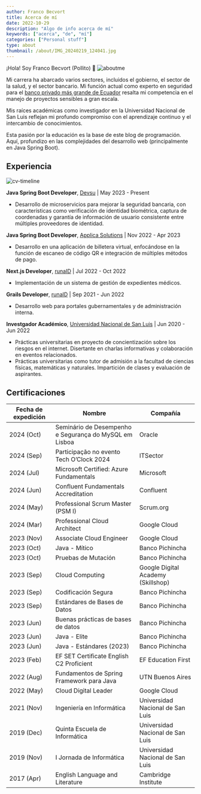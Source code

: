 ```yaml
---
author: Franco Becvort
title: Acerca de mí
date: 2022-10-29
description: "Algo de info acerca de mí"
keywords: ["acerca", "de", "mí"]
categories: ["Personal stuff"]
type: about
thumbnail: /about/IMG_20240219_124041.jpg
---
```


¡Hola! Soy Franco Becvort (Pollito) 🐤
![aboutme](/about/IMG-20240122-WA0002.jpg)

Mi carrera ha abarcado varios sectores, incluidos el gobierno, el sector de la salud, y el sector bancario. Mi función actual como experto en seguridad para el [banco privado más grande de Ecuador](https://es.wikipedia.org/wiki/Banco_Pichincha) resalta mi competencia en el manejo de proyectos sensibles a gran escala.

Mis raíces académicas como investigador en la Universidad Nacional de San Luis reflejan mi profundo compromiso con el aprendizaje continuo y el intercambio de conocimientos.

Esta pasión por la educación es la base de este blog de programación. Aquí, profundizo en las complejidades del desarrollo web (principalmente en Java Spring Boot).

## Experiencia

![cv-timeline](/about/cv-timeline.png)

**Java Spring Boot Developer**, [Devsu](https://devsu.com/) | May 2023 - Present

- Desarrollo de microservicios para mejorar la seguridad bancaria, con características como verificación de identidad biométrica, captura de coordenadas y garantía de información de usuario consistente entre múltiples proveedores de identidad.

**Java Spring Boot Developer**, [Applica Solutions](https://applica.dev/en/index.php) | Nov 2022 - Apr 2023

- Desarrollo en una aplicación de billetera virtual, enfocándose en la función de escaneo de código QR e integración de múltiples métodos de pago.

**Next.js Developer**, [runaID](https://www.runaid.com.ar/) | Jul 2022 - Oct 2022

- Implementación de un sistema de gestión de expedientes médicos.

**Grails Developer**, [runaID](https://www.runaid.com.ar/) | Sep 2021 - Jun 2022

- Desarrollo web para portales gubernamentales y de administración interna.

**Investgador Académico**, [Universidad Nacional de San Luis](https://www.unsl.edu.ar/) | Jun 2020 - Jun 2022

- Prácticas universitarias en proyecto de concientización sobre los riesgos en el internet. Disertante en charlas informativas y colaboración en eventos relacionados.
- Prácticas universitarias como tutor de admisión a la facultad de ciencias físicas, matemáticas y naturales. Impartición de clases y evaluación de aspirantes.

## Certificaciones

| Fecha de expedición | Nombre                                                                                                                                           | Compañía                           |
| ------------------- | ------------------------------------------------------------------------------------------------------------------------------------------------ | ---------------------------------- |
| 2024 (Oct)      | Seminário de Desempenho e Segurança do MySQL em Lisboa                                                                                       | Oracle                             |
| 2024 (Sep)      | Participação no evento Tech O’Clock 2024                                                                                                     | ITSector                           |
| 2024 (Jul)      | Microsoft Certified: Azure Fundamentals                                                                                                      | Microsoft                          |
| 2024 (Jun)      | Confluent Fundamentals Accreditation                                                                                                         | Confluent                          |
| 2024 (May)      | Professional Scrum Master (PSM I)                                                                                                            | Scrum.org                          |
| 2024 (Mar)      | Professional Cloud Architect                                                                                                                 | Google Cloud                       |
| 2023 (Nov)      | Associate Cloud Engineer                                                                                                                     | Google Cloud                       |
| 2023 (Oct)      | Java - Mítico                                                                                                                                | Banco Pichincha                    |
| 2023 (Oct)      | Pruebas de Mutación                                                                                                                          | Banco Pichincha                    |
| 2023 (Sep)      | Cloud Computing                                                                                                                              | Google Digital Academy (Skillshop) |
| 2023 (Sep)      | Codificación Segura                                                                                                                          | Banco Pichincha                    |
| 2023 (Sep)      | Estándares de Bases de Datos                                                                                                                 | Banco Pichincha                    |
| 2023 (Jun)      | Buenas prácticas de bases de datos                                                                                                           | Banco Pichincha                    |
| 2023 (Jun)      | Java - Elite                                                                                                                                 | Banco Pichincha                    |
| 2023 (Jun)      | Java - Estándares (2023)                                                                                                                     | Banco Pichincha                    |
| 2023 (Feb)      | EF SET Certificate English C2 Proficient                                                                                                                          | EF Education First                 |
| 2022 (Aug)      | Fundamentos de Spring Framework para Java                                                                                                    | UTN Buenos Aires                   |
| 2022 (May)      | Cloud Digital Leader                                                    | Google Cloud                       |
| 2021 (Nov)      | Ingeniería en Informática                           | Universidad Nacional de San Luis   |
| 2019 (Dec)      | Quinta Escuela de Informática| Universidad Nacional de San Luis   |
| 2019 (Nov)      | I Jornada de Informática   | Universidad Nacional de San Luis   |
| 2017 (Apr)      | English Language and Literature                     | Cambridge Institute                |
